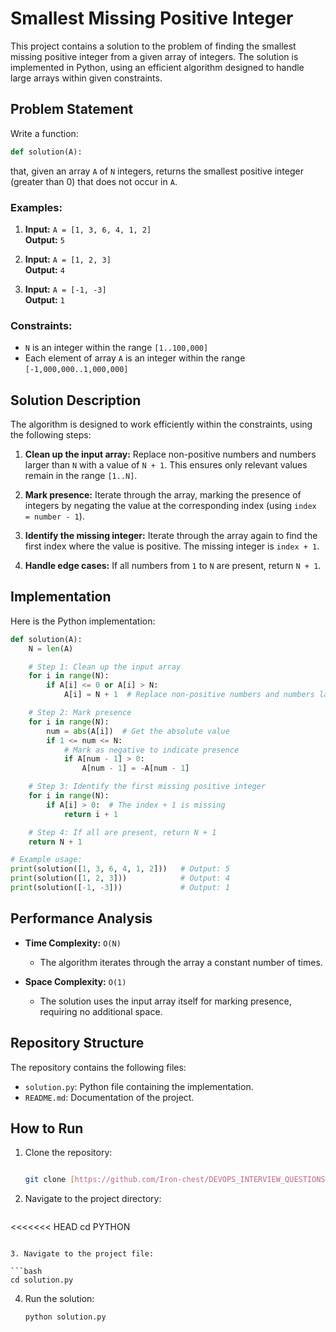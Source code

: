 # Smallest Missing Positive Integer

This project contains a solution to the problem of finding the smallest missing positive integer from a given array of integers. The solution is implemented in Python, using an efficient algorithm designed to handle large arrays within given constraints.

## Problem Statement

Write a function:

```python
def solution(A):
```

that, given an array `A` of `N` integers, returns the smallest positive integer (greater than 0) that does not occur in `A`.

### Examples:

1. **Input:** `A = [1, 3, 6, 4, 1, 2]`\
   **Output:** `5`

2. **Input:** `A = [1, 2, 3]`\
   **Output:** `4`

3. **Input:** `A = [-1, -3]`\
   **Output:** `1`

### Constraints:

- `N` is an integer within the range `[1..100,000]`
- Each element of array `A` is an integer within the range `[-1,000,000..1,000,000]`

## Solution Description

The algorithm is designed to work efficiently within the constraints, using the following steps:

1. **Clean up the input array:** Replace non-positive numbers and numbers larger than `N` with a value of `N + 1`. This ensures only relevant values remain in the range `[1..N]`.

2. **Mark presence:** Iterate through the array, marking the presence of integers by negating the value at the corresponding index (using `index = number - 1`).

3. **Identify the missing integer:** Iterate through the array again to find the first index where the value is positive. The missing integer is `index + 1`.

4. **Handle edge cases:** If all numbers from `1` to `N` are present, return `N + 1`.

## Implementation

Here is the Python implementation:

```python
def solution(A):
    N = len(A)

    # Step 1: Clean up the input array
    for i in range(N):
        if A[i] <= 0 or A[i] > N:
            A[i] = N + 1  # Replace non-positive numbers and numbers larger than N

    # Step 2: Mark presence
    for i in range(N):
        num = abs(A[i])  # Get the absolute value
        if 1 <= num <= N:
            # Mark as negative to indicate presence
            if A[num - 1] > 0:
                A[num - 1] = -A[num - 1]

    # Step 3: Identify the first missing positive integer
    for i in range(N):
        if A[i] > 0:  # The index + 1 is missing
            return i + 1

    # Step 4: If all are present, return N + 1
    return N + 1

# Example usage:
print(solution([1, 3, 6, 4, 1, 2]))   # Output: 5
print(solution([1, 2, 3]))            # Output: 4
print(solution([-1, -3]))             # Output: 1
```

## Performance Analysis

- **Time Complexity:** `O(N)`

  - The algorithm iterates through the array a constant number of times.

- **Space Complexity:** `O(1)`

  - The solution uses the input array itself for marking presence, requiring no additional space.

## Repository Structure

The repository contains the following files:

- `solution.py`: Python file containing the implementation.
- `README.md`: Documentation of the project.

## How to Run

1. Clone the repository:

   ```bash

   git clone [https://github.com/Iron-chest/DEVOPS_INTERVIEW_QUESTIONS/PYTHON/](https://github.com/Iron-chest/DevOps-Interview-Questions.git)

2. Navigate to the project directory:

   ```bash
<<<<<<< HEAD
   cd PYTHON
   ```

3. Navigate to the project file:

   ```bash
   cd solution.py
   ```

4. Run the solution:

   ```bash
   python solution.py
   ```

 
 

